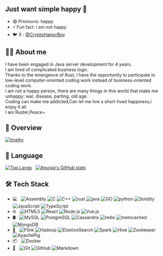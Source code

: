 ## Just want simple happy 🎈
- 😄 Pronouns: happy
- ⚡ Fun fact: i am not happy
- 🐦 X : [@CryptoHappyBoy](https://twitter.com/0xhappyboy_)
  
## 🧏‍♂️ About me
I have been engaged in Java server development for 4 years. <br/>
I am tired of complicated business logic. <br/>
Thanks to the emergence of Rust, I have the opportunity to participate in low-level computer-oriented coding work instead of business-oriented coding work. <br/>
I am not a happy person, there are many things in this world that make me unhappy: war, disease, parting, old age. <br/>
Coding can make me addicted,Can let me live a short-lived happiness,i enjoy it all. <br/>
I am Ruster,Peace~ <br/>
  
## 👀 Overview
[![trophy](https://github-profile-trophy.vercel.app/?username=0xhappyboy)](https://github.com/ryo-ma/github-profile-trophy)

## 📖 Language
[![Top Langs](https://github-readme-stats.vercel.app/api/top-langs/?username=0xhappyboy&layout=donut)](https://github.com/anuraghazra/github-readme-stats)
&nbsp;
[![Anurag's GitHub stats](https://github-readme-stats.vercel.app/api?username=0xhappyboy)](https://github.com/anuraghazra/github-readme-stats)

## 🛠 Tech Stack
- 💻 &#160;
![Assembly](https://img.shields.io/badge/-Assembly-333333?style=flat&logo=assembly)
![C](https://img.shields.io/badge/-C-333333?style=flat&logo=c)
![C++](https://img.shields.io/badge/-C++-333333?style=flat&logo=cplusplus&logoColor=FCC624)
![rust](https://img.shields.io/badge/-Rust-333333?style=flat&logo=rust&logoColor=FCC624)
![java](https://img.shields.io/badge/-Java-333333?style=flat&logo=java&logoColor=FCC624)
![GO](https://img.shields.io/badge/-Go-333333?style=flat&logo=go&logoColor=FCC624)
![python](https://img.shields.io/badge/-Python-333333?style=flat&logo=python&logoColor=FCC624)
![Solidity](https://img.shields.io/badge/-Solidity-333333?style=flat&logo=solidity&logoColor=FF4800)
![JavaScript](https://img.shields.io/badge/-JavaScript-333333?style=flat&logo=javaScript&logoColor=FF4800)
![TypeScript](https://img.shields.io/badge/-TypeScript-333333?style=flat&logo=typeScript&logoColor=FF4800)
- 🌐 &#160; ![HTML5](https://img.shields.io/badge/-HTML5-333333?style=flat&logo=HTML5)
![React](https://img.shields.io/badge/-React-333333?style=flat&logo=react&logoColor=FF4800)
![Node.js](https://img.shields.io/badge/-Node.js-333333?style=flat&logo=node.js)
![Vue.js](https://img.shields.io/badge/-VueJS-333333?style=flat&logo=Vue.js)
- 🛢 &#160;
![MySQL](https://img.shields.io/badge/-MySQL-333333?style=flat&logo=mysql)
![PostgreSQL](https://img.shields.io/badge/-PostgreSQL-333333?style=flat&logo=postgreSQL)
![Cassandra](https://img.shields.io/badge/-Cassandra-333333?style=flat&logo=cassandra)
![redis](https://img.shields.io/badge/-Redis-333333?style=flat&logo=redis)
![memcached](https://img.shields.io/badge/-Memcached-333333?style=flat&logo=memcached)
![MongoDB](https://img.shields.io/badge/-MongoDB-333333?style=flat&logo=mongodb)
- 🫧 &#160;
![Flink](https://img.shields.io/badge/-Flink-333333?style=flat&logo=flink)
![Hadoop](https://img.shields.io/badge/-Hadoop-333333?style=flat&logo=hadoop)
![ElasticeSearch](https://img.shields.io/badge/-ElasticeSearch-333333?style=flat&logo=elasticesearch)
![Spark](https://img.shields.io/badge/-Spark-333333?style=flat&logo=spark)
![Hive](https://img.shields.io/badge/-Hive-333333?style=flat&logo=hive)
![Zookeeper](https://img.shields.io/badge/-Zookeeper-333333?style=flat&logo=zookeeper)
![ApachePig](https://img.shields.io/badge/-ApachePig-333333?style=flat&logo=apachepig)
- 📦 &#160;
![Docker](https://img.shields.io/badge/-Docker-333333?style=flat&logo=docker)
- 🔧 &#160;
![Git](https://img.shields.io/badge/-Git-333333?style=flat&logo=git)
![GitHub](https://img.shields.io/badge/-GitHub-333333?style=flat&logo=github)
![Markdown](https://img.shields.io/badge/-Markdown-333333?style=flat&logo=markdown)

<!--
**0xhappyboy/0xhappyboy** is a ✨ _special_ ✨ repository because its `README.md` (this file) appears on your GitHub profile.

Here are some ideas to get you started:

- 🔭 I’m currently working on ...
- 🌱 I’m currently learning ...
- 👯 I’m looking to collaborate on ...
- 🤔 I’m looking for help with ...
- 💬 Ask me about ...
- 📫 How to reach me: ...
- 😄 Pronouns: ...
- ⚡ Fun fact: ...
-->

